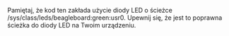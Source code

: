  Pamiętaj, że kod ten zakłada użycie diody LED o ścieżce /sys/class/leds/beagleboard:green:usr0. Upewnij się, że jest to poprawna ścieżka do diody LED na Twoim urządzeniu.
